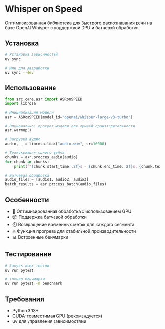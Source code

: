 # Whisper on Speed

Оптимизированная библиотека для быстрого распознавания речи на базе OpenAI Whisper с поддержкой GPU и батчевой обработки.

## Установка

```bash
# Установка зависимостей
uv sync

# Или для разработки
uv sync --dev
```

## Использование

```python
from src.core.asr import ASRonSPEED
import librosa

# Инициализация модели
asr = ASRonSPEED(model_id="openai/whisper-large-v3-turbo")

# Опционально: прогрев модели для лучшей производительности
asr.warmup()

# Загрузка аудио
audio, _ = librosa.load("audio.wav", sr=16000)

# Транскрипция одного файла
chunks = asr.procces_audio(audio)
for chunk in chunks:
    print(f"{chunk.start_time:.2f}s - {chunk.end_time:.2f}s: {chunk.text}")

# Батчевая обработка
audio_files = [audio1, audio2, audio3]
batch_results = asr.process_batch(audio_files)
```

## Особенности

- 🚀 Оптимизированная обработка с использованием GPU
- 📦 Поддержка батчевой обработки
- ⏱️ Возвращение временных меток для каждого сегмента
- 🔥 Функция прогрева для стабильной производительности
- 📊 Встроенные бенчмарки

## Тестирование

```bash
# Запуск всех тестов
uv run pytest

# Только бенчмарки
uv run pytest -m benchmark
```

## Требования

- Python 3.13+
- CUDA-совместимая GPU (рекомендуется)
- uv для управления зависимостями
